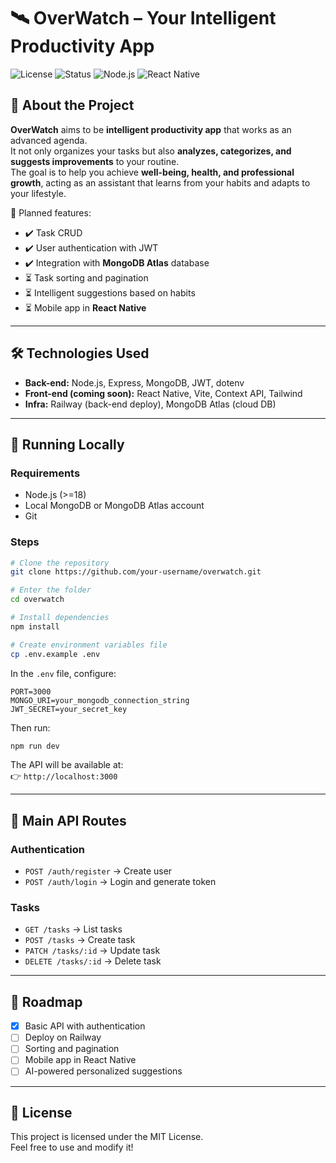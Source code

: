 # 🛰️ OverWatch – Your Intelligent Productivity App

![License](https://img.shields.io/badge/license-MIT-green) ![Status](https://img.shields.io/badge/status-in%20development-yellow)  ![Node.js](https://img.shields.io/badge/Node.js-18.x-brightgreen) ![React Native](https://img.shields.io/badge/React%20Native-in%20progress-blue)  

## 📖 About the Project
**OverWatch** aims to be **intelligent productivity app** that works as an advanced agenda.  
It not only organizes your tasks but also **analyzes, categorizes, and suggests improvements** to your routine.  
The goal is to help you achieve **well-being, health, and professional growth**, acting as an assistant that learns from your habits and adapts to your lifestyle.  

🔹 Planned features:  
- ✔️ Task CRUD  
- ✔️ User authentication with JWT  
- ✔️ Integration with **MongoDB Atlas** database  
- ⏳ Task sorting and pagination  
- ⏳ Intelligent suggestions based on habits  
- ⏳ Mobile app in **React Native**  

---

## 🛠️ Technologies Used
- **Back-end:** Node.js, Express, MongoDB, JWT, dotenv  
- **Front-end (coming soon):** React Native, Vite, Context API, Tailwind  
- **Infra:** Railway (back-end deploy), MongoDB Atlas (cloud DB)  

---

## 🚀 Running Locally

### Requirements
- Node.js (>=18)  
- Local MongoDB or MongoDB Atlas account  
- Git  

### Steps
```bash
# Clone the repository
git clone https://github.com/your-username/overwatch.git

# Enter the folder
cd overwatch

# Install dependencies
npm install

# Create environment variables file
cp .env.example .env
```

In the `.env` file, configure:  
```env
PORT=3000
MONGO_URI=your_mongodb_connection_string
JWT_SECRET=your_secret_key
```

Then run:  
```bash
npm run dev
```

The API will be available at:  
👉 `http://localhost:3000`

---

## 📡 Main API Routes
### Authentication
- `POST /auth/register` → Create user  
- `POST /auth/login` → Login and generate token  

### Tasks
- `GET /tasks` → List tasks  
- `POST /tasks` → Create task  
- `PATCH /tasks/:id` → Update task  
- `DELETE /tasks/:id` → Delete task  

---

## 📌 Roadmap
- [x] Basic API with authentication  
- [ ] Deploy on Railway  
- [ ] Sorting and pagination  
- [ ] Mobile app in React Native  
- [ ] AI-powered personalized suggestions  

---

## 📄 License
This project is licensed under the MIT License.  
Feel free to use and modify it!  
